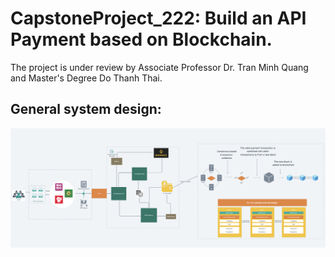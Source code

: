 # CapstoneProject_222: Build an API Payment based on Blockchain.
The project is under review by Associate Professor Dr. Tran Minh Quang and Master's Degree Do Thanh Thai.

## General system design: 
![alt text](https://github.com/LaughingThi00/CapstoneProject_222/blob/master/system_design.png)
